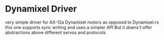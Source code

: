 # Dynamixel Driver

very simple driver for AX-12a Dynamixel motors
as opposed to Dynamixel.rs this one supports sync writing and uses a simpler API
But it doens't offer abstractions above different servos and protocols
